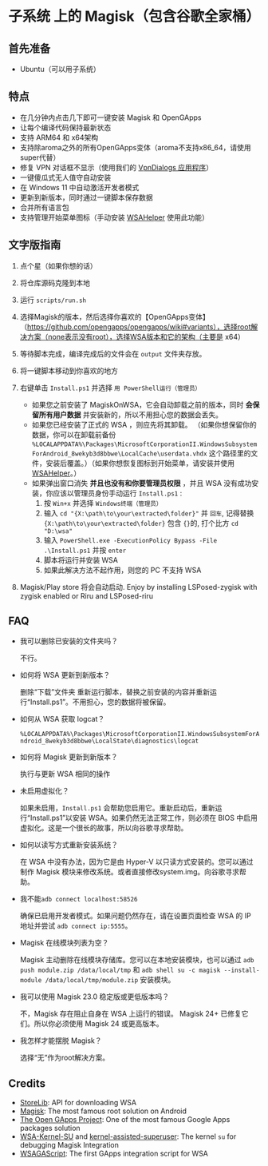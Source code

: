 # 子系统 上的 Magisk（包含谷歌全家桶）

## 首先准备

- Ubuntu（可以用子系统）

## 特点

- 在几分钟内点击几下即可一键安装 Magisk 和 OpenGApps
- 让每个编译代码保持最新状态
- 支持 ARM64 和 x64架构
- 支持除aroma之外的所有OpenGApps变体（aroma不支持x86_64，请使用super代替）
- 修复 VPN 对话框不显示（使用我们的 [VpnDialogs 应用程序](https://github.com/LSPosed/VpnDialogs)）
- 一键傻瓜式无人值守自动安装
- 在 Windows 11 中自动激活开发者模式
- 更新到新版本，同时通过一键脚本保存数据
- 合并所有语言包
- 支持管理开始菜单图标（手动安装 [WSAHelper](https://github.com/LSPosed/WSAHelper/releases/latest) 使用此功能）

## 文字版指南

1. 点个星（如果你想的话）
1. 将仓库源码克隆到本地
1. 运行 `scripts/run.sh`
1. 选择Magisk的版本，然后选择你喜欢的【OpenGApps变体】（https://github.com/opengapps/opengapps/wiki#variants），选择root解决方案（none表示没有root），选择WSA版本和它的架构（主要是 x64）
1. 等待脚本完成，编译完成后的文件会在 `output` 文件夹存放。

1. 将一键脚本移动到你喜欢的地方
1. 右键单击 `Install.ps1` 并选择 `用 PowerShell运行（管理员）`
    - 如果您之前安装了 MagiskOnWSA，它会自动卸载之前的版本，同时 **会保留所有用户数据** 并安装新的，所以不用担心您的数据会丢失。
    - 如果您已经安装了正式的 WSA ，则应先将其卸载。 （如果你想保留你的数据，你可以在卸载前备份 `%LOCALAPPDATA%\Packages\MicrosoftCorporationII.WindowsSubsystemForAndroid_8wekyb3d8bbwe\LocalCache\userdata.vhdx` 这个路径里的文件，安装后覆盖。）（如果你想恢复图标到开始菜单，请安装并使用 [WSAHelper](https://github.com/LSPosed/WSAHelper/releases/latest)。）
    - 如果弹出窗口消失 **并且也没有和你要管理员权限** ，并且 WSA 没有成功安装，你应该以管理员身份手动运行 `Install.ps1` :
        1. 按 `Win+x` 并选择 `Windows终端（管理员）`
        2. 输入 `cd "{X:\path\to\your\extracted\folder}"` 并 `回车`, 记得替换 `{X:\path\to\your\extracted\folder}` 包含 `{}`的, 打个比方 `cd "D:\wsa"`
        3. 输入 `PowerShell.exe -ExecutionPolicy Bypass -File .\Install.ps1` 并按 `enter`
        4. 脚本将运行并安装 WSA
        5. 如果此解决方法不起作用，则您的 PC 不支持 WSA
1. Magisk/Play store 将会自动启动. Enjoy by installing LSPosed-zygisk with zygisk enabled or Riru and LSPosed-riru

## FAQ

- 我可以删除已安装的文件夹吗？

    不行。
    
- 如何将 WSA 更新到新版本？

    删除“下载”文件夹
    重新运行脚本，替换之前安装的内容并重新运行“Install.ps1”。不用担心，您的数据将被保留。
    
- 如何从 WSA 获取 logcat？

    `%LOCALAPPDATA%\Packages\MicrosoftCorporationII.WindowsSubsystemForAndroid_8wekyb3d8bbwe\LocalState\diagnostics\logcat`
    
- 如何将 Magisk 更新到新版本？

    执行与更新 WSA 相同的操作
    
- 未启用虚拟化？

    如果未启用，`Install.ps1` 会帮助您启用它。重新启动后，重新运行“Install.ps1”以安装 WSA。如果仍然无法正常工作，则必须在 BIOS 中启用虚拟化。这是一个很长的故事，所以向谷歌寻求帮助。
    
- 如何以读写方式重新安装系统？

    在 WSA 中没有办法，因为它是由 Hyper-V 以只读方式安装的。您可以通过制作 Magisk 模块来修改系统。或者直接修改system.img。向谷歌寻求帮助。
    
- 我不能`adb connect localhost:58526`

    确保已启用开发者模式。如果问题仍然存在，请在设置页面检查 WSA 的 IP 地址并尝试 `adb connect ip:5555`。
    
- Magisk 在线模块列表为空？

    Magisk 主动删除在线模块存储库。您可以在本地安装模块，也可以通过 `adb push module.zip /data/local/tmp` 和 `adb shell su -c magisk --install-module /data/local/tmp/module.zip` 安装模块。
    
- 我可以使用 Magisk 23.0 稳定版或更低版本吗？

    不，Magisk 存在阻止自身在 WSA 上运行的错误。 Magisk 24+ 已修复它们。所以你必须使用 Magisk 24 或更高版本。
    
- 我怎样才能摆脱 Magisk？

    选择“无”作为root解决方案。
    
## Credits

- [StoreLib](https://github.com/StoreDev/StoreLib): API for downloading WSA
- [Magisk](https://github.com/topjohnwu/Magisk): The most famous root solution on Android
- [The Open GApps Project](https://opengapps.org): One of the most famous Google Apps packages solution
- [WSA-Kernel-SU](https://github.com/LSPosed/WSA-Kernel-SU) and [kernel-assisted-superuser](https://git.zx2c4.com/kernel-assisted-superuser/): The kernel `su` for debugging Magisk Integration
- [WSAGAScript](https://github.com/ADeltaX/WSAGAScript): The first GApps integration script for WSA
